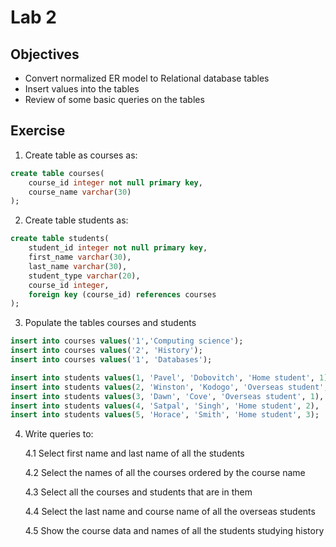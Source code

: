 # Lab 2

## Objectives
- Convert normalized ER model to Relational database tables
- Insert values into the tables
- Review of some basic queries on the tables

## Exercise

1. Create table as courses as:

```sql
create table courses(
	course_id integer not null primary key,
	course_name varchar(30)
);
```

2. Create table students as:

```sql
create table students(
	student_id integer not null primary key,
	first_name varchar(30),
	last_name varchar(30),
	student_type varchar(20),
	course_id integer,
	foreign key (course_id) references courses
);
```
3. Populate the tables courses and students

```sql
insert into courses values('1','Computing science'); 
insert into courses values('2', 'History');
insert into courses values('1', 'Databases');

insert into students values(1, 'Pavel', 'Dobovitch', 'Home student', 1),
insert into students values(2, 'Winston', 'Kodogo', 'Overseas student', 1),
insert into students values(3, 'Dawn', 'Cove', 'Overseas student', 1),
insert into students values(4, 'Satpal', 'Singh', 'Home student', 2),
insert into students values(5, 'Horace', 'Smith', 'Home student', 3);
```
4. Write queries to:
	
	4.1 Select first name and last name of all the students
	
	4.2 Select the names of all the courses ordered by the course name
	
	4.3 Select all the courses and students that are in them
	
	4.4 Select the last name and course name of all the overseas students
	
	4.5 Show the course data and names of all the students studying history

